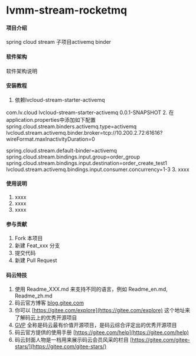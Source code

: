 # lvmm-stream-rocketmq

#### 项目介绍
spring cloud stream 子项目activemq binder

#### 软件架构
软件架构说明


#### 安装教程

1. 依赖lvcloud-stream-starter-activemq
<dependency>
     <groupId>com.lv.cloud</groupId>
     <artifactId>lvcloud-stream-starter-activemq</artifactId>
     <version>0.0.1-SNAPSHOT</version>
</dependency>
2. 在application.properties中添加如下配置
spring.cloud.stream.binders.activemq.type=activemq
lvcloud.stream.activemq.binder.broker=tcp://10.200.2.72:61616?wireFormat.maxInactivityDuration=0

spring.cloud.stream.default-binder=activemq
spring.cloud.stream.bindings.input.group=order_group
spring.cloud.stream.bindings.input.destination=order_create_test1
lvcloud.stream.activemq.bindings.input.consumer.concurrency=1-3
3. xxxx

#### 使用说明

1. xxxx
2. xxxx
3. xxxx

#### 参与贡献

1. Fork 本项目
2. 新建 Feat_xxx 分支
3. 提交代码
4. 新建 Pull Request


#### 码云特技

1. 使用 Readme\_XXX.md 来支持不同的语言，例如 Readme\_en.md, Readme\_zh.md
2. 码云官方博客 [blog.gitee.com](https://blog.gitee.com)
3. 你可以 [https://gitee.com/explore](https://gitee.com/explore) 这个地址来了解码云上的优秀开源项目
4. [GVP](https://gitee.com/gvp) 全称是码云最有价值开源项目，是码云综合评定出的优秀开源项目
5. 码云官方提供的使用手册 [https://gitee.com/help](https://gitee.com/help)
6. 码云封面人物是一档用来展示码云会员风采的栏目 [https://gitee.com/gitee-stars/](https://gitee.com/gitee-stars/)